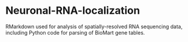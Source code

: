 # Neuronal-RNA-localization

RMarkdown used for analysis of spatially-resolved RNA sequencing data, including Python code for parsing of BioMart gene tables.
